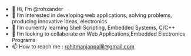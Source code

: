 - 👋 Hi, I’m @rohxander
- 👀 I’m interested in developing web applications, solving problems, producing innovative ideas, electronics
- 🌱 I’m currently learning Shell Scripting, Embedded Systems, C/C++
- 💞️ I’m looking to collaborate on Web Applications,Embedded Electronics Programs
- 📫 How to reach me : rohitmanjappallil@gmail.com

<!---
rohxander/rohxander is a ✨ special ✨ repository because its `README.md` (this file) appears on your GitHub profile.
You can click the Preview link to take a look at your changes.
--->
